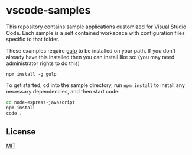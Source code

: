 
# vscode-samples

This repository contains sample applications customized for Visual Studio Code. Each sample is a self contained workspace with configuration files specific to that folder. 

These examples require [gulp](http://gulpjs.com/) to be installed on your path.  If you don't already have this installed then you can install like so: (you may need administrator rights to do this)

```
npm install -g gulp
```

To get started, cd into the sample directory, run `npm install` to install any necessary dependencies, and then start code:

``` bash
cd node-express-javascript
npm install
code .
```

## License

[MIT](LICENSE)
